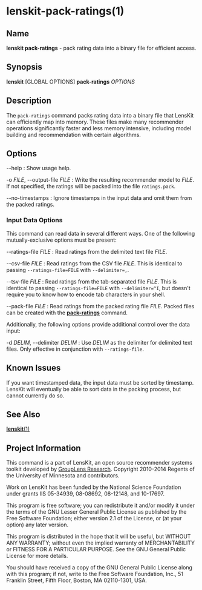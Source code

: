 # lenskit-pack-ratings(1)

## Name

**lenskit pack-ratings** - pack rating data into a binary file for efficient access.

## Synopsis

**lenskit** [GLOBAL OPTIONS] **pack-ratings** *OPTIONS*

## Description

The `pack-ratings` command packs rating data into a binary file that LensKit can efficiently map
into memory.  These files make many recommender operations significantly faster and less memory
intensive, including model building and recommendation with certain algorithms.

## Options

--help
:   Show usage help.

-o *FILE*, --output-file *FILE*
:   Write the resulting recommender model to *FILE*.  If not specified, the ratings will be packed
    into the file `ratings.pack`.

--no-timestamps
:   Ignore timestamps in the input data and omit them from the packed ratings.

### Input Data Options

This command can read data in several different ways.  One of the following mutually-exclusive
options must be present:

--ratings-file *FILE*
:   Read ratings from the delimited text file *FILE*.

--csv-file *FILE*
:   Read ratings from the CSV file *FILE*.  This is identical to passing `--ratings-file=FILE` with
    `--delimiter=,`.

--tsv-file *FILE*
:   Read ratings from the tab-separated file *FILE*. This is identical to passing
    `--ratings-file=FILE` with `--delimiter=^I`, but doesn't require you to know how to encode
    tab characters in your shell.

--pack-file *FILE*
:   Read ratings from the packed rating file *FILE*.  Packed files can be created with the
    [**pack-ratings**](lenskit-pack-ratings.1.html) command.

Additionally, the following options provide additional control over the data input:

-d *DELIM*, --delimiter *DELIM*
:   Use *DELIM* as the delimiter for delimited text files.  Only effective in conjunction with
    `--ratings-file`.

## Known Issues

If you want timestamped data, the input data must be sorted by timestamp.  LensKit will eventually
be able to sort data in the packing process, but cannot currently do so.

## See Also

[**lenskit**(1)](./lenskit.1.html)

## Project Information

This command is a part of LensKit, an open source recommender systems toolkit
developed by [GroupLens Research](http://grouplens.org).
Copyright 2010-2014 Regents of the University of Minnesota and contributors.

Work on LensKit has been funded by the National Science Foundation under
grants IIS 05-34939, 08-08692, 08-12148, and 10-17697.

This program is free software; you can redistribute it and/or modify
it under the terms of the GNU Lesser General Public License as
published by the Free Software Foundation; either version 2.1 of the
License, or (at your option) any later version.

This program is distributed in the hope that it will be useful, but WITHOUT
ANY WARRANTY; without even the implied warranty of MERCHANTABILITY or FITNESS
FOR A PARTICULAR PURPOSE. See the GNU General Public License for more
details.

You should have received a copy of the GNU General Public License along with
this program; if not, write to the Free Software Foundation, Inc., 51
Franklin Street, Fifth Floor, Boston, MA 02110-1301, USA.
